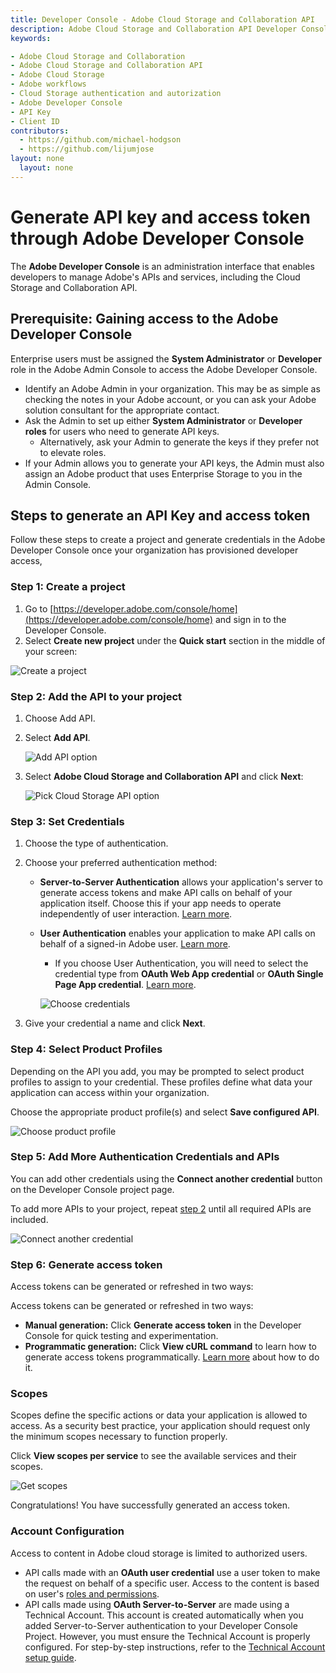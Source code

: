 ```yaml
---
title: Developer Console - Adobe Cloud Storage and Collaboration API
description: Adobe Cloud Storage and Collaboration API Developer Console guide
keywords:

- Adobe Cloud Storage and Collaboration
- Adobe Cloud Storage and Collaboration API
- Adobe Cloud Storage
- Adobe workflows
- Cloud Storage authentication and autorization
- Adobe Developer Console
- API Key
- Client ID
contributors:
  - https://github.com/michael-hodgson
  - https://github.com/lijumjose
layout: none
  layout: none
---
```


# Generate API key and access token through Adobe Developer Console

The **Adobe Developer Console** is an administration interface that enables developers to manage Adobe's APIs and services, including the Cloud Storage and Collaboration API.

## Prerequisite: Gaining access to the Adobe Developer Console

Enterprise users must be assigned the **System Administrator** or **Developer** role in the Adobe Admin Console to access the Adobe Developer Console.

- Identify an Adobe Admin in your organization. This may be as simple as checking the notes in your Adobe account, or you can ask your Adobe solution consultant for the appropriate contact.
- Ask the Admin to set up either **System Administrator** or **Developer roles** for users who need to generate API keys.
  - Alternatively, ask your Admin to generate the keys if they prefer not to elevate roles.
- If your Admin allows you to generate your API keys, the Admin must also assign an Adobe product that uses Enterprise Storage to you in the Admin Console.

## Steps to generate an API Key and access token

Follow these steps to create a project and generate credentials in the Adobe Developer Console once your organization has provisioned developer access,

### Step 1: Create a project

1. Go to [https://developer.adobe.com/console/home](https://developer.adobe.com/console/home) and sign in to the Developer Console.
2. Select **Create new project** under the **Quick start** section in the middle of your screen:

![Create a project](../images/create-dev-project.jpg)

### Step 2: Add the API to your project

1. Choose Add API.
2. Select **Add API**.

   ![Add API option](../images/add-api.jpg)

3. Select **Adobe Cloud Storage and Collaboration API** and click **Next**:

   ![Pick Cloud Storage API option](../images/pick-cloudstorage-api.jpg)

### Step 3: Set Credentials

1. Choose the type of authentication.
2. Choose your preferred authentication method:

   - **Server-to-Server Authentication** allows your application's server to generate access tokens and make API calls on behalf of your application itself. Choose this if your app needs to operate independently of user interaction. [Learn more](https://developer.adobe.com/developer-console/docs/guides/authentication/ServerToServerAuthentication/).
   - **User Authentication** enables your application to make API calls on behalf of a signed-in Adobe user. [Learn more](https://developer.adobe.com/developer-console/docs/guides/authentication/UserAuthentication/).

     - If you choose User Authentication, you will need to select the credential type from **OAuth Web App credential** or **OAuth Single Page App credential**. [Learn more](https://developer.adobe.com/developer-console/docs/guides/authentication/UserAuthentication/implementation).

     ![Choose credentials](../images/choose_credential.jpg)

3. Give your credential a name and click **Next**.

### Step 4: Select Product Profiles

Depending on the API you add, you may be prompted to select product profiles to assign to your credential. These profiles define what data your application can access within your organization.

Choose the appropriate product profile(s) and select **Save configured API**.

![Choose product profile](../images/choose_profile.jpg)

### Step 5: Add More Authentication Credentials and APIs

You can add other credentials using the **Connect another credential** button on the Developer Console project page.

To add more APIs to your project, repeat [step 2](#step-2-add-the-api-to-your-project) until all required APIs are included.

![Connect another credential](../images/connect_another_credential.jpg)

### Step 6: Generate access token

Access tokens can be generated or refreshed in two ways:

Access tokens can be generated or refreshed in two ways:

- **Manual generation:** Click **Generate access token** in the Developer Console for quick testing and experimentation.
- **Programmatic generation:** Click **View cURL command** to learn how to generate access tokens programmatically. [Learn more](https://developer.adobe.com/developer-console/docs/guides/authentication/ServerToServerAuthentication/implementation/) about how to do it.

### Scopes

Scopes define the specific actions or data your application is allowed to access. As a security best practice, your application should request only the minimum scopes necessary to function properly.

Click **View scopes per service** to see the available services and their scopes.

![Get scopes](../images/get_scopes.jpg)

Congratulations! You have successfully generated an access token.

### Account Configuration

Access to content in Adobe cloud storage is limited to authorized users.

- API calls made with an **OAuth user credential** use a user token to make the request on behalf of a specific user. Access to the content is based on user's [roles and permissions](../overview/permissions.md).
- API calls made using **OAuth Server-to-Server** are made using a Technical Account. This account is created automatically when you added Server-to-Server authentication to your Developer Console Project. However, you must ensure the Technical Account is properly configured. For step-by-step instructions, refer to the [Technical Account setup guide](./technical-account-setup.md).
